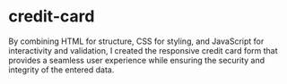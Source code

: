 # credit-card
By combining HTML for structure, CSS for styling, and JavaScript for interactivity and validation, I created the responsive credit card form that provides a seamless user experience while ensuring the security and integrity of the entered data.
